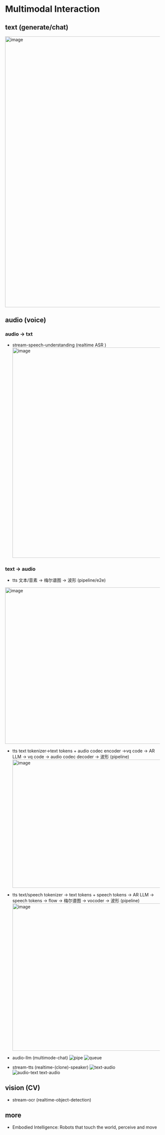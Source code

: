 # Multimodal Interaction
## text (generate/chat)
<img width="1040" height="881" alt="image" src="https://github.com/user-attachments/assets/cbe81f83-8bbb-4bf2-9faa-354d14ec757e" />


## audio (voice)

### audio -> txt
- stream-speech-understanding (realtime ASR )
  <img width="1068" height="684" alt="image" src="https://github.com/user-attachments/assets/691675b4-a12f-455c-9cfe-cc9d2ef2cd9b" />

### text -> audio
- tts 文本/音素 → 梅尔谱图 → 波形 (pipeline/e2e)


<img width="1389" height="509" alt="image" src="https://github.com/user-attachments/assets/cc046327-7243-4cb6-ad1b-ef5a9a764812" />

- tts text tokenizer->text tokens + audio codec encoder ->vq code -> AR LLM -> vq code → audio codec decoder → 波形
 (pipeline)
  <img width="1101" height="417" alt="image" src="https://github.com/user-attachments/assets/c5db15fa-45b2-4074-bd44-bdaf4134735a" />

- tts text/speech tokenizer -> text tokens + speech tokens -> AR LLM -> speech tokens -> flow → 梅尔谱图 -> vocoder → 波形
 (pipeline)
  <img width="1088" height="479" alt="image" src="https://github.com/user-attachments/assets/f8635a57-6820-49e5-aaaa-b8f192b870e3" />




- audio-llm (multimode-chat)
  ![pipe](https://github.com/user-attachments/assets/9970cf18-9bbc-4109-a3c5-e3e3c88086af)
  ![queue](https://github.com/user-attachments/assets/30f2e880-f16d-4b62-8668-61bb97c57b2b)


- stream-tts (realtime-(clone)-speaker)
  ![text-audio](https://github.com/user-attachments/assets/676230a0-0a99-475b-9ef5-6afc95f044d8)
  ![audio-text text-audio](https://github.com/user-attachments/assets/cbcabf98-731e-4887-9f37-649ec81e37a0)


## vision (CV)

- stream-ocr (realtime-object-detection)

## more

- Embodied Intelligence: Robots that touch the world, perceive and move
